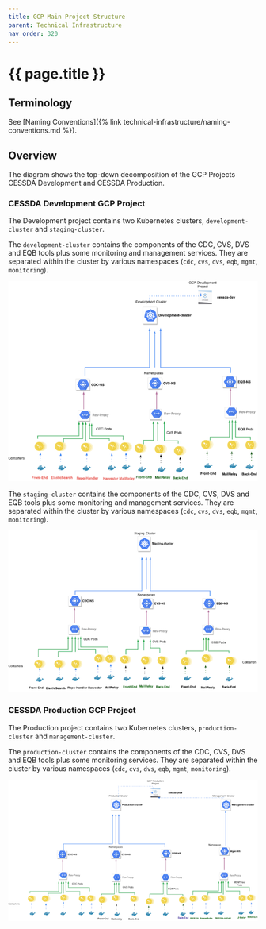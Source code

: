 ```yaml
---
title: GCP Main Project Structure
parent: Technical Infrastructure
nav_order: 320
---
```


# {{ page.title }}

## Terminology

See [Naming Conventions]({% link technical-infrastructure/naming-conventions.md %}).

## Overview

The diagram shows the top-down decomposition of the GCP Projects CESSDA Development and CESSDA Production.

### CESSDA Development GCP Project

The Development project contains two Kubernetes clusters, `development-cluster` and `staging-cluster`.

The `development-cluster` contains the components of the  CDC, CVS, DVS and EQB tools plus some
monitoring and management services. They are separated within the cluster by various namespaces
(`cdc`, `cvs`, `dvs`, `eqb`, `mgmt`, `monitoring`).

![GCP Main Project Structure Development](../images/gcp-main-project-structure-development.png)

The `staging-cluster` contains the components of the  CDC, CVS, DVS and EQB tools plus some
monitoring and management services. They are separated within the cluster by various namespaces
(`cdc`, `cvs`, `dvs`, `eqb`, `mgmt`, `monitoring`).

![GCP Main Project Structure Staging](../images/gcp-main-project-structure-staging.png)

### CESSDA Production GCP Project

The Production project contains two Kubernetes clusters, `production-cluster` and `management-cluster`.

The `production-cluster` contains the components of the CDC, CVS, DVS and EQB tools plus some
monitoring services. They are separated within the cluster by various namespaces (`cdc`, `cvs`,
`dvs`, `eqb`, `mgmt`, `monitoring`).

![GCP Main Project Structure Production](../images/gcp-main-project-structure-production.png)
